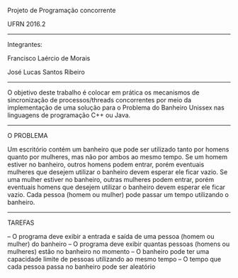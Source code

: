 Projeto de Programação concorrente

UFRN 2016.2
____________________________________

Integrantes:

Francisco Laércio de Morais

José Lucas Santos Ribeiro
____________________________________

O objetivo deste trabalho é colocar em prática os mecanismos de sincronização de processos/threads concorrentes por meio da implementação de uma solução para o Problema do Banheiro Unissex nas linguagens de programação C++ ou Java.
____________________________________

O PROBLEMA

Um escritório contém um banheiro que pode ser utilizado tanto por homens quanto por mulheres, mas não por ambos ao mesmo tempo. 
Se um homem estiver no banheiro, outros homens podem entrar, porém eventuais mulheres que desejem utilizar o banheiro devem esperar ele ficar vazio. 
Se uma mulher estiver no banheiro, outras mulheres podem entrar, porém eventuais homens que desejem utilizar o banheiro devem esperar ele ficar vazio. 
Cada pessoa (homem ou mulher) pode passar um tempo utilizando o banheiro.

____________________________________

TAREFAS

– O programa deve exibir a entrada e saída de uma pessoa (homem ou mulher) do banheiro
– O programa deve exibir quantas pessoas (homens ou mulheres) estão no banheiro no momento
– O banheiro pode ter uma capacidade limite de pessoas utilizando ao mesmo tempo
– O tempo que cada pessoa passa no banheiro pode ser aleatório